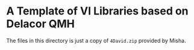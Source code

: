 # A Template of VI Libraries based on Delacor QMH

The files in this directory is just a copy of `4David.zip` provided by Misha.
